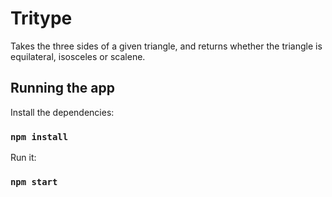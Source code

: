 # Tritype
Takes the three sides of a given triangle, and returns whether the triangle is equilateral, isosceles or scalene.

## Running the app
Install the dependencies:
### `npm install`

Run it:
### `npm start`
